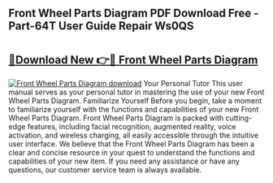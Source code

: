 ## Front Wheel Parts Diagram PDF Download Free - Part-64T User Guide Repair Ws0QS

# <h2><a href="http://dfplh3.blite.top/?on=Front+Wheel+Parts+Diagram">🔗Download New 👉🔴 Front Wheel Parts Diagram</a></h2>

[![Front Wheel Parts Diagram download](https://i.imgur.com/lujVjoI.png)](http://dfplh3.blite.top/?on=Front+Wheel+Parts+Diagram)
Your Personal Tutor This user manual serves as your personal tutor in mastering the use of your new Front Wheel Parts Diagram. Familiarize Yourself Before you begin, take a moment to familiarize yourself with the functions and capabilities of your new Front Wheel Parts Diagram. Front Wheel Parts Diagram is packed with cutting-edge features, including facial recognition, augmented reality, voice activation, and wireless charging, all easily accessible through the intuitive user interface. We believe that the Front Wheel Parts Diagram has been a clear and concise resource in your quest to understand the functions and capabilities of your new item. If you need any assistance or have any questions, our customer service team is always available.
